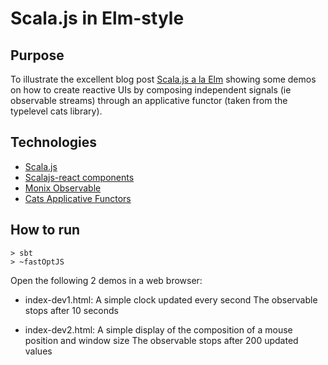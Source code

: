 # Scala.js in Elm-style

## Purpose
To illustrate the excellent blog post [Scala.js a la Elm](https://medium.com/@mark_dj/a-little-scala-js-experiment-4a8da7b8ab8c#.so9srvcwf) showing some demos on how to create reactive UIs by composing independent signals (ie observable streams) through an applicative functor (taken from the typelevel cats library).


## Technologies
  * [Scala.js](https://www.scala-js.org)
  * [Scalajs-react components](https://github.com/japgolly/scalajs-react)
  * [Monix Observable](https://monix.io)
  * [Cats Applicative Functors](http://typelevel.org/cats/)

## How to run

```
> sbt
> ~fastOptJS
```

Open the following 2 demos in a web browser:
  
  * index-dev1.html: A simple clock updated every second
  The observable stops after 10 seconds 
  
  * index-dev2.html: A simple display of the composition of a mouse position and window size
  The observable stops after 200 updated values
